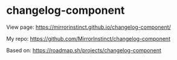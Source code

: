 # changelog-component

View page: https://mirrorinstinct.github.io/changelog-component/

My repo: https://github.com/MirrorInstinct/changelog-component

Based on: https://roadmap.sh/projects/changelog-component


